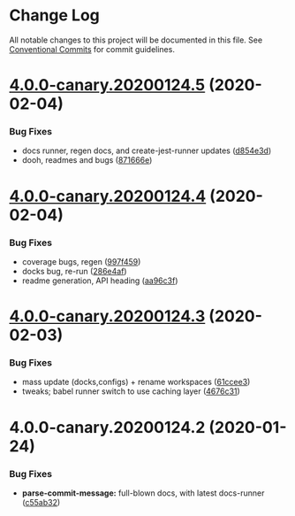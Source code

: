 # Change Log

All notable changes to this project will be documented in this file.
See [Conventional Commits](https://conventionalcommits.org) for commit guidelines.

# [4.0.0-canary.20200124.5](https://github.com/tunnckoCore/opensource/compare/parse-commit-message@4.0.0-canary.20200124.4...parse-commit-message@4.0.0-canary.20200124.5) (2020-02-04)


### Bug Fixes

* docs runner, regen docs, and create-jest-runner updates ([d854e3d](https://github.com/tunnckoCore/opensource/commit/d854e3d335fa1d2c82d87321a07c6659fe6dcee1))
* dooh, readmes and bugs ([871666e](https://github.com/tunnckoCore/opensource/commit/871666e7eabbca6bf65cbc257311f0a46d410752))





# [4.0.0-canary.20200124.4](https://github.com/tunnckoCore/opensource/compare/parse-commit-message@4.0.0-canary.20200124.3...parse-commit-message@4.0.0-canary.20200124.4) (2020-02-04)


### Bug Fixes

* coverage bugs, regen ([997f459](https://github.com/tunnckoCore/opensource/commit/997f459bff26b47f9119b4b7046f7b7d8b7afd6c))
* docks bug, re-run ([286e4af](https://github.com/tunnckoCore/opensource/commit/286e4af4de74899decf0bf71124b0abb214c887a))
* readme generation, API heading ([aa96c3f](https://github.com/tunnckoCore/opensource/commit/aa96c3f06af5a27b0e3b4119b92a9f7978e0e251))





# [4.0.0-canary.20200124.3](https://github.com/tunnckoCore/opensource/compare/parse-commit-message@4.0.0-canary.20200124.2...parse-commit-message@4.0.0-canary.20200124.3) (2020-02-03)


### Bug Fixes

* mass update (docks,configs) + rename workspaces ([61ccee3](https://github.com/tunnckoCore/opensource/commit/61ccee33ca1cce122de9c7d6522a7a2913f65828))
* tweaks; babel runner switch to use caching layer ([4676c31](https://github.com/tunnckoCore/opensource/commit/4676c319784225d63556b5314faf534272cc2a13))





# 4.0.0-canary.20200124.2 (2020-01-24)


### Bug Fixes

* **parse-commit-message:** full-blown docs, with latest docs-runner ([c55ab32](https://github.com/tunnckoCore/opensource/commit/c55ab3215004b353d94b638bd0660f2d472fceba))
